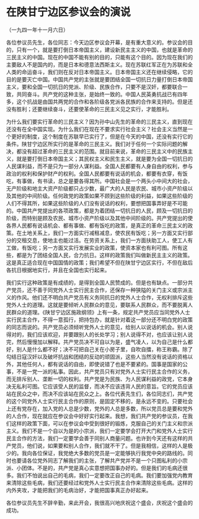 # 在陕甘宁边区参议会的演说

（一九四一年十一月六日）

各位参议员先生，各位同志：今天边区参议会开幕，是有重大意义的。参议会的目的，只有一个，就是要打倒日本帝国主义，建设新民主主义的中国，也就是革命的三民主义的中国。现在的中国不能有别的目的，只能有这个目的。因为现在我们的主要敌人不是国内的，而是日本和德意法西斯主义。现在苏联红军正在为苏联和全人类的命运奋斗，我们则在反对日本帝国主义。日本帝国主义还在继续侵略，它的目的是要灭亡中国。中国共产党的主张就是要团结全国一切抗日力量打倒日本帝国主义，要和全国一切抗日的党派、阶级、民族合作，只要不是汉奸，都要联合一致，共同奋斗。共产党的这种主张，是始终一致的。中国人民英勇抗战已有四年多，这个抗战是由国共两党的合作和各阶级各党派各民族的合作来支持的。但是还没有胜利；还要继续奋斗，还要使革命的三民主义见之实行，才能胜利。

为什么我们要实行革命的三民主义？因为孙中山先生的革命的三民主义，直到现在还没有在全中国实现。为什么我们在现在不要求实行社会主义？社会主义当然是一个更好的制度，这个制度在苏联早已实行了，但是在今天的中国，还没有实行它的条件。陕甘宁边区所实行的是革命的三民主义。我们对于任何一个实际问题的解决，都没有超过革命的三民主义的范围。就目前来说，革命的三民主义中的民族主义，就是要打倒日本帝国主义；其民权主义和民生主义，就是要为全国一切抗日的人民谋利益，而不是只为一部分人谋利益。全国人民都要有人身自由的权利，参与政治的权利和保护财产的权利。全国人民都要有说话的机会，都要有衣穿，有饭吃，有事做，有书读，总之是要各得其所。中国社会是一个两头小中间大的社会，无产阶级和地主大资产阶级都只占少数，最广大的人民是农民、城市小资产阶级以及其他的中间阶级。任何政党的政策如果不顾到这些阶级的利益，如果这些阶级的人们不得其所，如果这些阶级的人们没有说话的权利，要想把国事弄好是不可能的。中国共产党提出的各项政策，都是为着团结一切抗日的人民，顾及一切抗日的阶级，而特别是顾及农民、城市小资产阶级以及其他中间阶级的。共产党提出的使各界人民都有说话机会、都有事做、都有饭吃的政策，是真正的革命三民主义的政策。在土地关系上，我们一方面实行减租减息，使农民有饭吃；另一方面又实行部分的交租交息，使地主也能过活。在劳资关系上，我们一方面扶助工人，使工人有工做，有饭吃；另一方面又实行发展实业的政策，使资本家也有利可图。所有这些，都是为了团结全国人民，合力抗日。这样的政策我们叫做新民主主义的政策。这是真正适合现在中国国情的政策；我们希望不但在陕甘宁边区实行，不但在敌后各抗日根据地实行，并且在全国也实行起来。

我们实行这种政策是有成绩的，是得到全国人民赞成的。但是也有缺点。一部分共产党员，还不善于同党外人士实行民主合作，还保存一种狭隘的关门主义或宗派主义的作风。他们还不明白共产党员有义务同抗日的党外人士合作，无权利排斥这些党外人士的道理。这就是要倾听人民群众的意见，要联系人民群众，而不要脱离人民群众的道理。《陕甘宁边区施政纲领》上有一条，规定共产党员应当同党外人士实行民主合作，不得一意孤行，把持包办，就是针对着这一部分还不明白党的政策的同志而说的。共产党员必须倾听党外人士的意见，给别人以说话的机会。别人说得对的，我们应该欢迎，并要跟别人的长处学习；别人说得不对，也应该让别人说完，然后慢慢加以解释。共产党员决不可自以为是，盛气凌人，以为自己是什么都好，别人是什么都不好；决不可把自己关在小房子里，自吹自擂，称王称霸。除了勾结日寇汉奸以及破坏抗战和团结的反动的顽固派，这些人当然没有说话的资格以外，其他任何人，都有说话的自由，即使说错了也是不要紧的。国事是国家的公事，不是一党一派的私事。因此，共产党员只有对党外人士实行民主合作的义务，而无排斥别人、垄断一切的权利。共产党是为民族、为人民谋利益的政党，它本身决无私利可图。它应该受人民的监督，而决不应该违背人民的意旨。它的党员应该站在民众之中，而决不应该站在民众之上。各位代表先生们，各位同志们，共产党的这个同党外人士实行民主合作的原则，是固定不移的，是永远不变的。只要社会上还有党存在，加入党的人总是少数，党外的人总是多数，所以党员总是要和党外的人合作，现在就应在参议会中好好实行起来。我想，我们共产党的参议员，在我们这样的政策下面，可以在参议会中受到很好的锻炼，克服自己的关门主义和宗派主义。我们不是一个自以为是的小宗派，我们一定要学会打开大门和党外人士实行民主合作的方法，我们一定要学会善于同别人商量问题。也许到今天还有这样的共产党员，他们说，如果要和别人合作，我们就不干了。但是我相信，这样的人是极少的。我向各位保证，我党绝大多数的党员是一定能够执行我党中央的路线的。同时也要请各位党外同志了解我们的主张，了解共产党并不是一个只图私利的小宗派、小团体。不是的，共产党是真心实意想把国事办好的。但是我们的毛病还很多。我们不怕说出自己的毛病，我们一定要改正自己的毛病。我们要加强党内教育来清除这些毛病，我们还要经过和党外人士实行民主合作来清除这些毛病。这样的内外夹攻，才能把我们的毛病治好，才能把国事真正办好起来。

各位参议员先生不辞辛勤，来此开会，我很高兴地庆祝这个盛会，庆祝这个盛会的成功。
